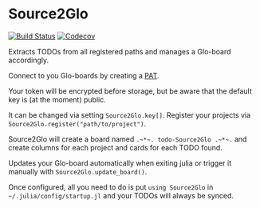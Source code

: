 # Source2Glo

<!-- [![Stable](https://img.shields.io/badge/docs-stable-blue.svg)](https://beastyblacksmith.github.io/Source2Glo.jl/stable)
[![Dev](https://img.shields.io/badge/docs-dev-blue.svg)](https://beastyblacksmith.github.io/Source2Glo.jl/dev) -->
[![Build Status](https://travis-ci.com/beastyblacksmith/Source2Glo.jl.svg?branch=master)](https://travis-ci.com/beastyblacksmith/Source2Glo.jl)
[![Codecov](https://codecov.io/gh/beastyblacksmith/Source2Glo.jl/branch/master/graph/badge.svg)](https://codecov.io/gh/beastyblacksmith/Source2Glo.jl)

Extracts TODOs from all registered paths and manages a Glo-board accordingly.

Connect to you Glo-boards by creating a [PAT](https://app.gitkraken.com/pat/new).

Your token will be encrypted before storage, but be aware that the default key is (at the moment) public.

It can be changed via setting `Source2Glo.key[]`.
Register your projects via `Source2Glo.register("path/to/project")`.

Source2Glo will create a board named `.~*~. todo-Source2Glo .~*~.` and create columns for each project and cards for each TODO found.

Updates your Glo-board automatically when exiting julia or trigger it manually with `Source2Glo.update_board()`.

Once configured, all you need to do is put `using Source2Glo` in `~/.julia/config/startup.jl` and your TODOs will always be synced.
